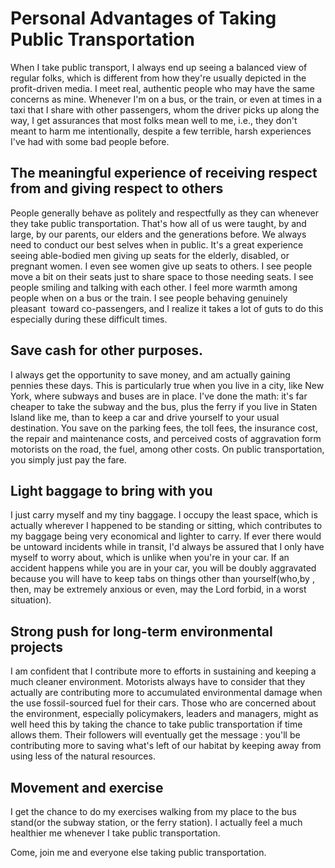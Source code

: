 # Personal Advantages of Taking Public Transportation

When I take public transport, I always end up seeing a balanced view of regular folks, which is different from how they're usually depicted in the profit-driven media. I meet real, authentic people who may have the same concerns as mine. Whenever I'm on a bus, or the train, or even at times in a taxi that I share with other passengers, whom the driver picks up along the way, I get assurances that most folks mean well to me, i.e., they don't  meant to harm me intentionally, despite a few terrible, harsh experiences I've had with some bad people before.

## The meaningful experience of receiving respect from and giving respect to others

People generally behave as politely and respectfully as they can whenever they take public transportation. That's how all of us were taught, by and large, by our parents, our elders and the generations before. We always need to conduct our best selves when in public. It's a great experience seeing able-bodied men giving up seats for the elderly, disabled, or pregnant women. I even see women give up seats to others. I see people move a bit on their seats just to share space to those needing seats. I see people smiling and talking with each other. I feel more warmth among people when on a bus or the train. I see people behaving genuinely pleasant  toward co-passengers, and I realize it takes a lot of guts to do this especially during these difficult times.

## Save cash for other purposes.

I always get the opportunity to save money, and am actually gaining pennies these days. This is particularly true when you live in a city, like New York, where subways and buses are in place. I've done the math: it's far cheaper to take the subway and the bus, plus the ferry if you live in Staten Island like me, than to keep a car and drive yourself to your usual destination. You save on the parking fees, the toll fees, the insurance cost, the repair and maintenance costs, and perceived costs of aggravation form motorists on the road, the fuel, among other costs. On public transportation, you simply just pay the fare.

## Light baggage to bring with you

I just carry myself and my tiny baggage. I occupy the least space, which is actually wherever I happened to be standing or sitting, which contributes to my baggage being very economical and lighter to carry. If ever there would be untoward incidents while in transit, I'd always be assured that I only have myself to worry about, which is unlike when you're in your car. If an accident happens while you are in your car, you will be doubly aggravated because you will have to keep tabs on things other than yourself(who,by , then, may be extremely anxious or even, may the Lord forbid, in a worst situation).

## Strong push for long-term environmental projects

I am confident that I contribute more to efforts in sustaining and keeping a much cleaner environment. Motorists always have to consider that they actually are contributing more to accumulated environmental damage when the use fossil-sourced fuel for their cars. Those who are concerned about the environment, especially policymakers, leaders and managers, might as well heed this by taking the chance to take public transportation if time allows them. Their followers will eventually get the message : you'll be contributing more to saving what's left of our habitat by keeping away from using less of the natural resources.

## Movement and exercise

I get the chance to do my exercises walking from my place to the bus stand(or the subway station, or the ferry station). I actually feel a much healthier me whenever I take public transportation.

Come, join me and everyone else taking public transportation.

